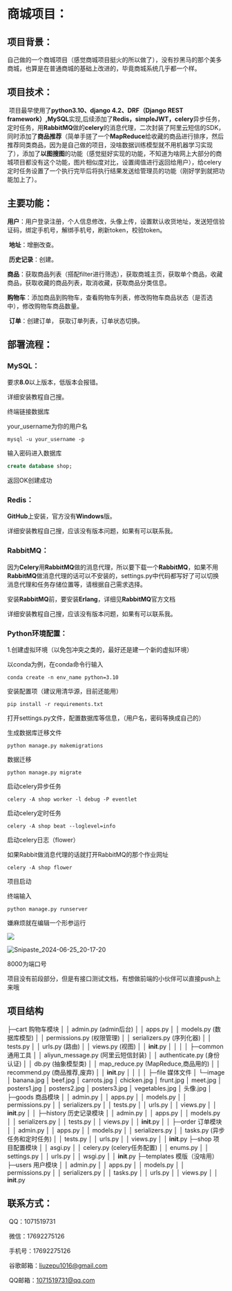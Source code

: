 # 商城项目：

## 项目背景：

​		自己做的一个商城项目（感觉商城项目挺火的所以做了），没有抄黑马的那个美多商城，也算是在普通商城的基础上改进的，毕竟商城系统几乎都一个样。

## 项目技术：

​		项目最早使用了**python3.10、django 4.2、DRF（Django REST framework）,MySQL**实现,后续添加了**Redis，simpleJWT，celery**异步任务，定时任务，用**RabbitMQ**做的**celery**的消息代理，二次封装了阿里云短信的SDK，同时添加了**商品推荐**（简单手搓了一个**MapReduce**给收藏的商品进行排序，然后推荐同类商品，因为是自己做的项目，没啥数据训练模型就不用机器学习实现了），添加了**以图搜图**的功能（感觉挺好实现的功能，不知道为啥网上大部分的商城项目都没有这个功能，图片相似度对比，设置阈值进行返回给用户），给celery定时任务设置了一个执行完毕后将执行结果发送给管理员的功能（刚好学到就把功能加上了）。

## 主要功能：

​	**用户**：用户登录注册，个人信息修改，头像上传，设置默认收货地址，发送短信验证码，绑定手机号，解绑手机号，刷新token，校验token。

​	**地址**：增删改查。

​	**历史记录**：创建。

​	**商品**：获取商品列表（搭配filter进行筛选），获取商城主页，获取单个商品，收藏商品，获取收藏的商品列表，取消收藏，获取商品分类信息。

​	**购物车**：添加商品到购物车，查看购物车列表，修改购物车商品状态（是否选中），修改购物车商品数量。

​	**订单**：创建订单， 获取订单列表，订单状态切换。

## 部署流程：

### MySQL：

要求**8.0**以上版本，低版本会报错。

详细安装教程自己搜。

终端链接数据库

your_username为你的用户名

```shell
mysql -u your_username -p
```

输入密码进入数据库

```sql
create database shop;
```

返回OK创建成功

### Redis：

**GitHub**上安装，官方没有**Windows**版。

详细安装教程自己搜，应该没有版本问题，如果有可以联系我。

### RabbitMQ：

因为**Celery**用**RabbitMQ**做的消息代理，所以要下载一个**RabbitMQ**，如果不用**RabbitMQ**做消息代理的话可以不安装的，settings.py中代码都写好了可以切换消息代理和任务存储位置等，请根据自己需求选择。

安装**RabbitMQ**前，要安装**Erlang**，详细见**RabbitMQ**官方文档

详细安装教程自己搜，应该没有版本问题，如果有可以联系我。

### Python环境配置：

1.创建虚拟环境（以免包冲突之类的，最好还是建一个新的虚拟环境）

以conda为例，在conda命令行输入

```shell
conda create -n env_name python=3.10
```

安装配置项（建议用清华源，目前还能用）

```shell
pip install -r requirements.txt
```

打开settings.py文件，配置数据库等信息，（用户名，密码等换成自己的）

生成数据库迁移文件

```shell
python manage.py makemigrations
```

数据迁移

```shell
python manage.py migrate
```

启动celery异步任务

```shell
celery -A shop worker -l debug -P eventlet
```

启动celery定时任务

```shell
celery -A shop beat --loglevel=info
```

启动celery日志（flower）

如果Rabbit做消息代理的话就打开RabbitMQ的那个作业网址

```shell
celery -A shop flower
```

项目启动

终端输入

```shell
python manage.py runserver
```

嫌麻烦就在编辑一个形参运行

![](D:\桌面\Snipaste_2024-06-25_20-16-57.jpg)

![Snipaste_2024-06-25_20-17-20](D:\桌面\Snipaste_2024-06-25_20-17-20.jpg)

8000为端口号

项目没有前段部分，但是有接口测试文档，有想做前端的小伙伴可以直接push上来哦



## 项目结构

├─cart			购物车模块
│  │  admin.py			(admin后台)
│  │  apps.py
│  │  models.py			(数据库模型)
│  │  permissions.py	(权限管理)
│  │  serializers.py		(序列化器)
│  │  tests.py
│  │  urls.py				(路由)
│  │  views.py			(视图)
│  │  __init__.py
│  │ 
│  │
├─common		通用工具
│  │  aliyun_message.py		(阿里云短信封装)
│  │  authenticate.py				(身份认证)
│  │  db.py							(抽象模型类)
│  │  map_reduce.py			(MapReduce,商品用的)
│  │  recommend.py				(商品推荐,废弃)
│  │  __init__.py
│  │
│  │
├─file				媒体文件
│  └─image
│          banana.jpg
│          beef.jpg
│          carrots.jpg
│          chicken.jpg
│          frunt.jpg
│          meet.jpg
│          posters1.jpg
│          posters2.jpg
│          posters3.jpg
│          vegetables.jpg
│          头像.jpg
│
├─goods			商品模块
│  │  admin.py
│  │  apps.py
│  │  models.py
│  │  permissions.py
│  │  serializers.py
│  │  tests.py
│  │  urls.py
│  │  views.py
│  │  __init__.py
│  │
├─history			历史记录模块
│  │  admin.py
│  │  apps.py
│  │  models.py
│  │  serializers.py
│  │  tests.py
│  │  views.py
│  │  __init__.py
│  │
├─order			订单模块
│  │  admin.py
│  │  apps.py
│  │  models.py
│  │  serializers.py
│  │  tasks.py			(异步任务和定时任务)
│  │  tests.py
│  │  urls.py
│  │  views.py
│  │  __init__.py
├─shop			项目配置模块
│  │  asgi.py
│  │  celery.py		(celery任务配置)
│  │  enums.py
│  │  settings.py
│  │  urls.py
│  │  wsgi.py
│  │  __init__.py
├─templates		模版（没啥用）
├─users				用户模块
│  │  admin.py
│  │  apps.py
│  │  models.py
│  │  permissions.py
│  │  serializers.py
│  │  tasks.py
│  │  urls.py
│  │  views.py
│  │  __init__.py



## 联系方式：

​	QQ：1071519731

​	微信：17692275126

​	手机号：17692275126

​	谷歌邮箱：liuzepu1016@gmail.com

​	QQ邮箱：1071519731@qq.com